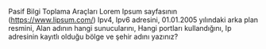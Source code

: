 Pasif Bilgi Toplama Araçları
Lorem Ipsum sayfasının (https://www.lipsum.com/)
Ipv4, Ipv6 adresini,
01.01.2005 yılındaki arka plan resmini,
Alan adının hangi sunucularını,
Hangi portları kullandığını,
Ip adresinin kayıtlı olduğu bölge ve şehir adını yazınız?  

